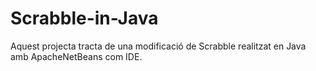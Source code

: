 # Scrabble-in-Java
Aquest projecta tracta de una modificació de Scrabble realitzat en Java amb ApacheNetBeans com IDE.
